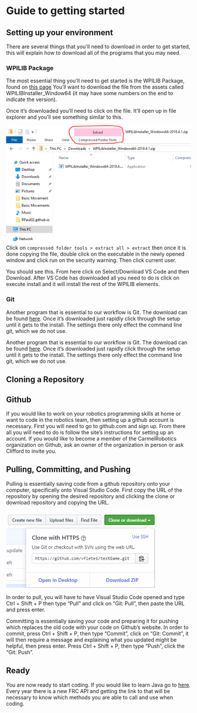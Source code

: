 # Guide to getting started

## Setting up your environment

There are several things that you'll need to download in order to get started, this will explain how to download all of the programs that you may need.

### WPILIB Package

The most essential thing you'll need to get started is the WPILIB Package, found on [this page](https://github.com/wpilibsuite/allwpilib/releases) You’ll want to download the file from the assets called WPILIBInstaller_Window64 (it may have some numbers on the end to indicate the version).

Once it’s downloaded you’ll need to click on the file. It’ll open up in file explorer and you’ll see something similar to this.

![](https://github.com/CarmelRobotics/getting-started/blob/master/pics/wpilib_zip1.png)
Click on ```compressed folder tools > extract all > extract``` then once it is done copying the file, double click on the executable in the newly opened window and click run on the security warning. Then click current user.

You should see this. From here click on Select/Download VS Code and then Download. After VS Code has downloaded all you need to do is click on execute install and it will install the rest of the WPILIB elements.

### Git

Another program that is essential to our workflow is Git. The download can be found [here](https://git-scm.com/download/win). Once it’s downloaded just rapidly click through the setup until it gets to the install. The settings there only effect the command line git, which we do not use.

Another program that is essential to our workflow is Git. The download can be found [here](https://git-scm.com/download/win). Once it’s downloaded just rapidly click through the setup until it gets to the install. The settings there only effect the command line git, which we do not use.

## Cloning a Repository

## Github
If you would like to work on your robotics programming skills at home or want to code in the robotics team, then setting up a github account is necessary. First you will need to go to github.com and sign up. From there all you will need to do is follow the site’s instructions for setting up an account. If you would like to become a member of the CarmelRobotics organization on Github, ask an owner of the organization in person or ask Clifford to invite you.

## Pulling, Committing, and Pushing
Pulling is essentially saving code from a github repository onto your computer, specifically onto Visual Studio Code. First copy the URL of the repository by opening the desired repository and clicking the clone or download repository and copying the URL. 

![](https://github.com/CarmelRobotics/getting-started/blob/master/pics/clone.PNG)

In order to pull, you will have to have Visual Studio Code opened and type Ctrl + Shift + P then type “Pull” and click on “Git: Pull”, then paste the URL and press enter.

Committing is essentially saving your code and preparing it for pushing which replaces the old code with your code on Github’s website. In order to commit, press Ctrl + Shift + P, then type “Commit”, click on “Git: Commit”, it will then require a message and explaining what you updated might be helpful, then press enter. Press Ctrl + Shift + P, then type “Push”, click the “Git: Push”.

## Ready
You are now ready to start coding. If you would like to learn Java go to [here](https://codecademy.com/learn/learn-java). Every year there is a new FRC API and getting the link to that will be necessary to know which methods you are able to call and use when coding.
